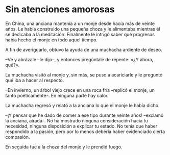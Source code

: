 # Sin atenciones amorosas

En China, una anciana mantenía a un monje desde hacía más de veinte
años. Le había construido una pequeña choza y le alimentaba mientras él
se dedicaba a la meditación. Finalmente le intrigó saber qué progresos
había hecho el monje en todo aquel tiempo.

A fin de averiguarlo, obtuvo la ayuda de una muchacha ardiente de deseo.

–Ve y abrázale –le dijo–, y entonces pregúntale de repente: «¿Y ahora,
qué?».

La muchacha visitó al monje y, sin más, se puso a acariciarle y le
preguntó qué iba a hacer al respecto.

–En invierno, un árbol viejo crece en una roca fría –replicó el monje,
un tanto poéticamente–. En ninguna parte hay calor.

La muchacha regresó y relató a la anciana lo que el monje le había
dicho.

–¡Y pensar que he dado de comer a ese tipo durante veinte años! –exclamó
la anciana, airada–. No ha mostrado ninguna consideración hacia tu
necesidad, ninguna disposición a explicar tu estado. No tenía que haber
respondido a la pasión, pero por lo menos debería haber evidenciado
cierta compasión.

En seguida fue a la choza del monje y le prendió fuego.